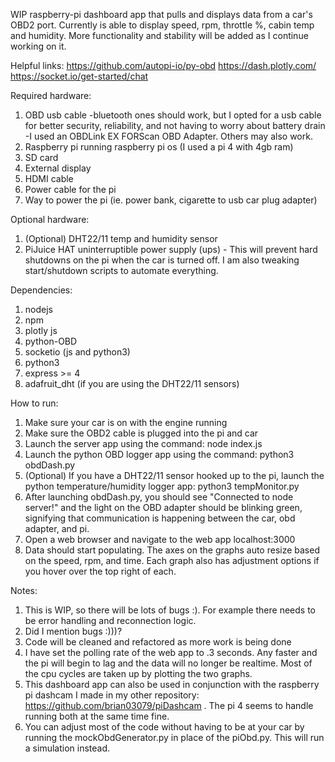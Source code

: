 WIP raspberry-pi dashboard app that pulls and displays data from a car's OBD2 port. Currently is able to display speed, rpm, throttle %, cabin temp and humidity. More functionality and stability will be added as I continue working on it.

Helpful links:
https://github.com/autopi-io/py-obd
https://dash.plotly.com/
https://socket.io/get-started/chat

Required hardware:
1. OBD usb cable
    -bluetooth ones should work, but I opted for a usb cable for better security, reliability, and not having to worry about battery drain
    -I used an OBDLink EX FORScan OBD Adapter. Others may also work.
3. Raspberry pi running raspberry pi os (I used a pi 4 with 4gb ram)
4. SD card
5. External display
6. HDMI cable
7. Power cable for the pi
8. Way to power the pi (ie. power bank, cigarette to usb car plug adapter)

Optional hardware:
1. (Optional) DHT22/11 temp and humidity sensor
2. PiJuice HAT uninterruptible power supply (ups) - This will prevent hard shutdowns on the pi when the car is turned off. I am also tweaking start/shutdown scripts to automate everything. 

Dependencies:
1. nodejs
2. npm
3. plotly js
4. python-OBD
5. socketio (js and python3)
6. python3
7. express >= 4
8. adafruit_dht (if you are using the DHT22/11 sensors)

How to run:
1. Make sure your car is on with the engine running
2. Make sure the OBD2 cable is plugged into the pi and car
3. Launch the server app using the command:
    node index.js
4. Launch the python OBD logger app using the command:
    python3 obdDash.py
5. (Optional) If you have a DHT22/11 sensor hooked up to the pi, launch the python temperature/humidity logger app:
    python3 tempMonitor.py
5. After launching obdDash.py, you should see "Connected to node server!" and the light on the OBD adapter should be blinking green, signifying that communication is happening between the car, obd adapter, and pi.
5. Open a web browser and navigate to the web app localhost:3000
6. Data should start populating. The axes on the graphs auto resize based on the speed, rpm, and time. Each graph also has adjustment options if you hover over the top right of each.

Notes:
1. This is WIP, so there will be lots of bugs :). For example there needs to be error handling and reconnection logic.
2. Did I mention bugs :)))? 
3. Code will be cleaned and refactored as more work is being done
4. I have set the polling rate of the web app to .3 seconds. Any faster and the pi will begin to lag and the data will no longer be realtime. Most of the cpu cycles are taken up by plotting the two graphs.
5. This dashboard app can also be used in conjunction with the raspberry pi dashcam I made in my other repository: https://github.com/brian03079/piDashcam . The pi 4 seems to handle running both at the same time fine.
6. You can adjust most of the code without having to be at your car by running the mockObdGenerator.py in place of the piObd.py. This will run a simulation instead.
